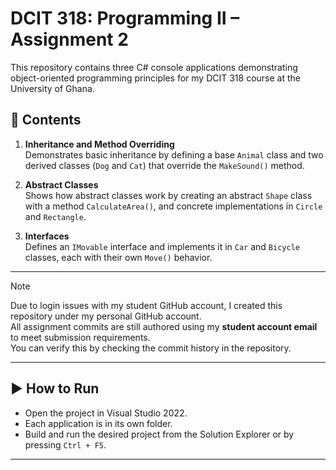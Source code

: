 # DCIT 318: Programming II – Assignment 2

This repository contains three C# console applications demonstrating object-oriented programming principles for my DCIT 318 course at the University of Ghana.

## 📂 Contents
1. **Inheritance and Method Overriding**  
   Demonstrates basic inheritance by defining a base `Animal` class and two derived classes (`Dog` and `Cat`) that override the `MakeSound()` method.

2. **Abstract Classes**  
   Shows how abstract classes work by creating an abstract `Shape` class with a method `CalculateArea()`, and concrete implementations in `Circle` and `Rectangle`.

3. **Interfaces**  
   Defines an `IMovable` interface and implements it in `Car` and `Bicycle` classes, each with their own `Move()` behavior.

---

> [!NOTE]
> Due to login issues with my student GitHub account, I created this repository under my personal GitHub account.  
> All assignment commits are still authored using my **student account email** to meet submission requirements.  
> You can verify this by checking the commit history in the repository.

---

## ▶ How to Run
- Open the project in Visual Studio 2022.
- Each application is in its own folder.
- Build and run the desired project from the Solution Explorer or by pressing `Ctrl + F5`.

---
